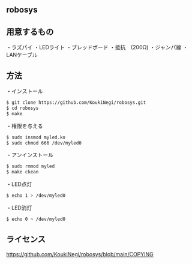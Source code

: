 ## robosys

## 用意するもの

・ラズパイ
・LEDライト
・ブレッドボード
・抵抗　(200Ω)
・ジャンパ線
・LANケーブル

## 方法

・インストール

```sh
$ git clone https://github.com/KoukiNegi/robosys.git
$ cd robosys
$ make
```

・権限を与える

```sh
$ sudo insmod myled.ko
$ sudo chmod 666 /dev/myled0
```

・アンインストール

```sh
$ sudo rmmod myled
$ make ckean
```

・LED点灯

```sh
$ echo 1 > /dev/myled0
```

・LED消灯

```sh
$ echo 0 > /dev/myled0
```

## ライセンス
https://github.com/KoukiNegi/robosys/blob/main/COPYING
